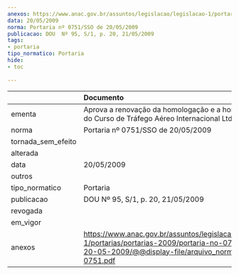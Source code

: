 ```yaml
---
anexos: https://www.anac.gov.br/assuntos/legislacao/legislacao-1/portarias/portarias-2009/portaria-no-0751-sso-de-20-05-2009/@@display-file/arquivo_norma/PA2009-0751.pdf
data: 20/05/2009
norma: Portaria nº 0751/SSO de 20/05/2009
publicacao: DOU  Nº 95, S/1, p. 20, 21/05/2009
tags:
- portaria
tipo_normatico: Portaria
hide: 
- toc 
 
---
```


|                    | Documento                                                                                                                                                         |
|:-------------------|:------------------------------------------------------------------------------------------------------------------------------------------------------------------|
| ementa             | Aprova a renovação da homologação e a homologação do Curso de Tráfego Aéreo Internacional Ltda - Skylab.                                                          |
| norma              | Portaria nº 0751/SSO de 20/05/2009                                                                                                                                |
| tornada_sem_efeito |                                                                                                                                                                   |
| alterada           |                                                                                                                                                                   |
| data               | 20/05/2009                                                                                                                                                        |
| outros             |                                                                                                                                                                   |
| tipo_normatico     | Portaria                                                                                                                                                          |
| publicacao         | DOU  Nº 95, S/1, p. 20, 21/05/2009                                                                                                                                |
| revogada           |                                                                                                                                                                   |
| em_vigor           |                                                                                                                                                                   |
| anexos             | https://www.anac.gov.br/assuntos/legislacao/legislacao-1/portarias/portarias-2009/portaria-no-0751-sso-de-20-05-2009/@@display-file/arquivo_norma/PA2009-0751.pdf |